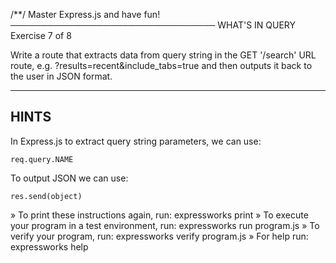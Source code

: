 /**/
Master Express.js and have fun!
─────────────────────────────────
 WHAT'S IN QUERY
 Exercise 7 of 8

Write a route that extracts data from query string in the GET '/search' URL
route, e.g. ?results=recent&include_tabs=true and then outputs it back to
the user in JSON format.

-------------------------------------------------------------------------------

## HINTS

In Express.js to extract query string parameters, we can use:

    req.query.NAME

To output JSON we can use:

    res.send(object)

 » To print these instructions again, run: expressworks print
 » To execute your program in a test environment, run: expressworks run program.js
 » To verify your program, run: expressworks verify program.js
 » For help run: expressworks help

